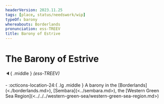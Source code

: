 ```yaml
---
headerVersion: 2023.11.25
tags: [place, status/needswork/wip]
typeOf: barony
whereabouts: Borderlands
pronunciation: ess-TREEV
title: Barony of Estrive
---
```

# The Barony of Estrive
:speaker:{ .middle } *(ess-TREEV)*  
<div class="grid cards ext-narrow-margin ext-one-column" markdown>
-    :octicons-location-24:{ .lg .middle } A barony in the [Borderlands](<./borderlands.md>), [Sembara](<../sembara.md>), the [Western Green Sea Region](<../../../western-green-sea/western-green-sea-region.md>)  
</div>

